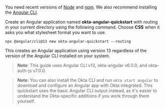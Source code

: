 
You need recent versions of [Node](https://nodejs.org/en/) and  [npm](https://www.npmjs.com/). We also recommend installing the [Angular CLI](https://angular.io/cli).

Create an Angular application named **okta-angular-quickstart** with routing in your current directory using the following command. Choose **CSS** when it asks you what stylesheet format you want to use.

```shell
npx @angular/cli@13 new okta-angular-quickstart --routing
```

This creates an Angular application using version 13 regardless of the version of the Angular CLI installed on your system.

> **Note**: This guide uses Angular CLI v13, okta-angular v6.0.0, and okta-auth-js v7.0.0.

> **Note**: You can also install the Okta CLI and run `okta start angular` to download and configure an Angular app with Okta integrated. This quickstart uses the basic Angular CLI output instead, as it's easier to understand the Okta-specific additions if you work through them yourself.
